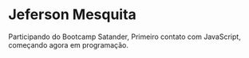 # Jeferson Mesquita

Participando do Bootcamp Satander, Primeiro contato com JavaScript, começando agora em programação.
